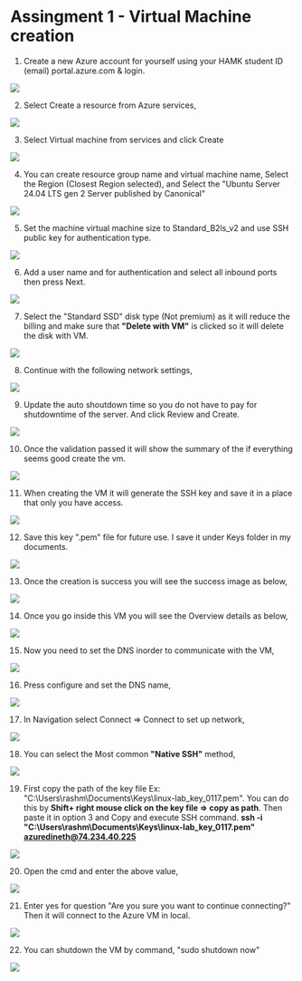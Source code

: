 # Assingment 1 - Virtual Machine creation

1. Create a new Azure account for yourself using your HAMK student ID (email) portal.azure.com & login.

![](Images/img1.JPG)

2. Select Create a resource from Azure services,

![](Images/img2.JPG)

3. Select Virtual machine from services and click Create

![](Images/img3.JPG)

4. You can create resource group name and virtual machine name, Select the Region (Closest Region selected), and Select the "Ubuntu Server 24.04 LTS gen 2 Server published by Canonical"

![](Images/img4.JPG)

5. Set the machine virtual machine size to Standard_B2ls_v2 and use SSH public key for authentication type.

![](Images/img5.JPG)

6. Add a user name and for authentication and select all inbound ports then press Next.

![](Images/img6.JPG)

7. Select the "Standard SSD" disk type (Not premium) as it will reduce the billing and make sure that **"Delete with VM"** is clicked so it will delete the disk with VM.

![](Images/img7.JPG)

8. Continue with the following network settings,

![](Images/img8.JPG)

9. Update the auto shoutdown time so you do not have to pay for shutdowntime of the server. And click Review and Create.

![](Images/img9.JPG)

10. Once the validation passed it will show the summary of the if everything seems good create the vm.

![](Images/img10.JPG)

11. When creating the VM it will generate the SSH key and save it in a place that only you have access.

![](Images/img11.JPG)

12. Save this key ".pem" file for future use. I save it under Keys folder in my documents.

![](Images/img12.JPG)

13. Once the creation is success you will see the success image as below,

![](Images/img13.JPG)

14. Once you go inside this VM you will see the Overview details as below,

![](Images/img14.JPG)

15. Now you need to set the DNS inorder to communicate with the VM,

![](Images/img15.JPG)

16. Press configure and set the DNS name,

![](Images/img21.JPG)

17. In Navigation select Connect => Connect to set up network,

![](Images/img16.JPG)

18. You can select the Most common **"Native SSH"** method,

![](Images/img17.JPG)

19. First copy the path of the key file Ex: "C:\Users\rashm\Documents\Keys\linux-lab_key_0117.pem". You can do this by **Shift+ right mouse click on the key file => copy as path**. Then paste it in option 3 and Copy and execute SSH command. **ssh -i "C:\Users\rashm\Documents\Keys\linux-lab_key_0117.pem" azuredineth@74.234.40.225**

![](Images/img18.JPG)

20. Open the cmd and enter the above value,

![](Images/img19.JPG)

21. Enter yes for question "Are you sure you want to continue connecting?" Then it will connect to the Azure VM in local.

![](Images/img20.JPG)

22. You can shutdown the VM by command, "sudo shutdown now"

![](Images/img22.JPG)
